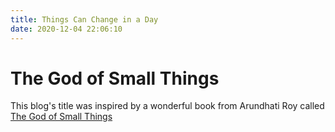 ```yaml
---
title: Things Can Change in a Day
date: 2020-12-04 22:06:10
---
```


# The God of Small Things
This blog's title was inspired by a wonderful book from Arundhati Roy
called [The God of Small Things](https://en.wikipedia.org/wiki/The_God_of_Small_Things)

